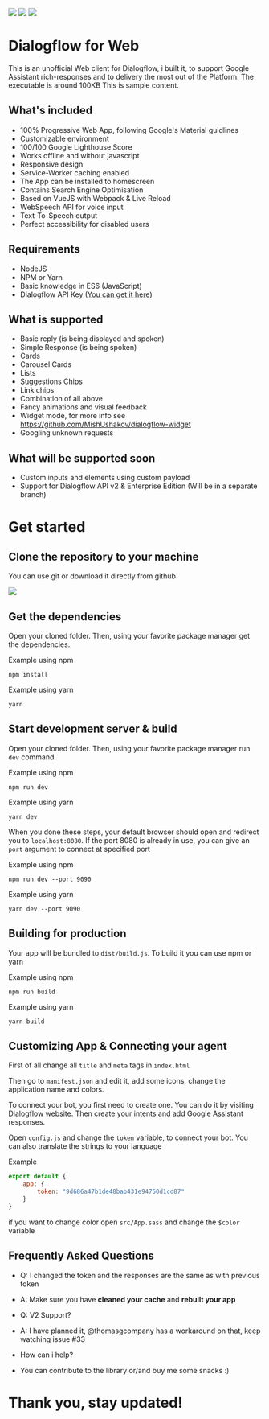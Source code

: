![](https://imgur.com/YkOoS4h.png)
![](https://imgur.com/g3KyOqV.png)
![](https://imgur.com/IsVxh0U.png)

# Dialogflow for Web

This is an unofficial Web client for Dialogflow, i built it, to support Google Assistant rich-responses and to delivery the most out of the Platform. The executable is around 100KB
This is sample content.

## What's included

- 100% Progressive Web App, following Google's Material guidlines
- Customizable environment
- 100/100 Google Lighthouse Score
- Works offline and without javascript
- Responsive design
- Service-Worker caching enabled
- The App can be installed to homescreen
- Contains Search Engine Optimisation
- Based on VueJS with Webpack & Live Reload
- WebSpeech API for voice input
- Text-To-Speech output
- Perfect accessibility for disabled users

## Requirements
- NodeJS
- NPM or Yarn
- Basic knowledge in ES6 (JavaScript)
- Dialogflow API Key ([You can get it here](https://dialogflow.com))

## What is supported
- Basic reply (is being displayed and spoken)
- Simple Response (is being spoken)
- Cards
- Carousel Cards
- Lists
- Suggestions Chips
- Link chips
- Combination of all above
- Fancy animations and visual feedback
- Widget mode, for more info see https://github.com/MishUshakov/dialogflow-widget
- Googling unknown requests

## What will be supported soon
- Custom inputs and elements using custom payload
- Support for Dialogflow API v2 & Enterprise Edition (Will be in a separate branch)

# Get started

## Clone the repository to your machine

You can use git or download it directly from github

![](https://imgur.com/bpHE9K6.png)

## Get the dependencies
Open your cloned folder. Then, using your favorite package manager get the dependencies.

Example using npm

`npm install`

Example using yarn

`yarn`

## Start development server & build

Open your cloned folder. Then, using your favorite package manager run `dev` command.

Example using npm

`npm run dev`

Example using yarn

`yarn dev`

When you done these steps, your default browser should open and redirect you to `localhost:8080`. If the port 8080 is already in use, you can give an `port` argument to connect at specified port

Example using npm

`npm run dev --port 9090`

Example using yarn

`yarn dev --port 9090`

## Building for production

Your app will be bundled to `dist/build.js`.
To build it you can use npm or yarn

Example using npm

`npm run build`

Example using yarn

`yarn build`


## Customizing App & Connecting your agent

First of all change all `title` and `meta` tags in `index.html`

Then go to `manifest.json` and edit it, add some icons, change the application name and colors.

To connect your bot, you first need to create one. You can do it by visiting [Dialogflow website](https://dialogflow.com). Then create your intents and add Google Assistant responses.

Open `config.js` and change the `token` variable, to connect your bot. You can also translate the strings to your language

Example

```js
export default {
    app: {
        token: "9d686a47b1de48bab431e94750d1cd87"
    }
}
```

if you want to change color open `src/App.sass` and change the `$color` variable

## Frequently Asked Questions

- Q: I changed the token and the responses are the same as with previous token
- A: Make sure you have **cleaned your cache** and **rebuilt your app**

- Q: V2 Support?
- A: I have planned it, @thomasgcompany has a workaround on that, keep watching issue #33

- How can i help?
- You can contribute to the library or/and buy me some snacks :)

# Thank you, stay updated!